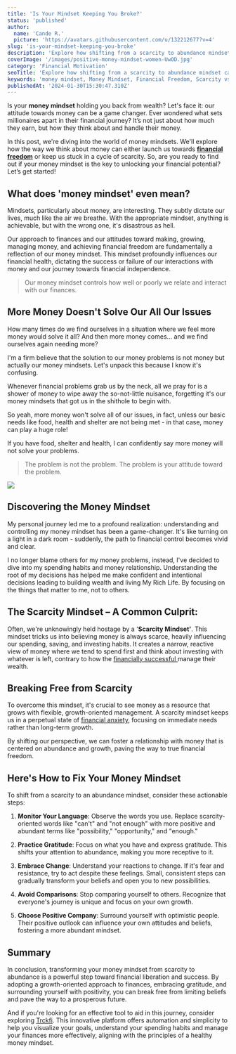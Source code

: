 ```yaml
---
title: 'Is Your Mindset Keeping You Broke?'
status: 'published'
author:
  name: 'Cande R.'
  picture: 'https://avatars.githubusercontent.com/u/132212677?v=4'
slug: 'is-your-mindset-keeping-you-broke'
description: 'Explore how shifting from a scarcity to abundance mindset can transform your financial journey and unlock true wealth'
coverImage: '/images/positive-money-mindset-women-UwOD.jpg'
category: 'Financial Motivation'
seoTitle: 'Explore how shifting from a scarcity to abundance mindset can transform your financial journey and unlock true wealth.'
keywords: 'money mindset, Money Mindset, Financial Freedom, Scarcity vs Abundance Mindset, Wealth Building Strategies, Transforming Financial Beliefs, Personal Finance Tips, Mindset and Wealth, Financial Health, Wealth Mindset, Money Management Skills'
publishedAt: '2024-01-30T15:30:47.310Z'
---
```


Is your **money mindset** holding you back from wealth? Let's face it: our attitude towards money can be a game changer. Ever wondered what sets millionaires apart in their financial journey? It’s not just about how much they earn, but how they think about and handle their money.

In this post, we're diving into the world of money mindsets. We'll explore how the way we think about money can either launch us towards [**financial freedom**](/blog/achieve-financial-independence-guide-to-freedom) or keep us stuck in a cycle of scarcity. So, are you ready to find out if your money mindset is the key to unlocking your financial potential? Let’s get started!

## What does 'money mindset' even mean?

Mindsets, particularly about money, are interesting. They subtly dictate our lives, much like the air we breathe. With the appropriate mindset, anything is achievable, but with the wrong one, it's disastrous as hell.

Our approach to finances and our attitudes toward making, growing, managing money, and achieving financial freedom are fundamentally a reflection of our money mindset. This mindset profoundly influences our financial health, dictating the success or failure of our interactions with money and our journey towards financial independence.

> Our money mindset controls how well or poorly we relate and interact with our finances.

## More Money Doesn't Solve Our All Our Issues

How many times do we find ourselves in a situation where we feel more money would solve it all? And then more money comes… and we find ourselves again needing more?

I'm a firm believe that the solution to our money problems is not money but actually our money mindsets. Let's unpack this because I know it's confusing.

Whenever financial problems grab us by the neck, all we pray for is a shower of money to wipe away the so-not-little nuisance, forgetting it's our money mindsets that got us in the shithole to begin with.

So yeah, more money won't solve all of our issues, in fact, unless our basic needs like food, health and shelter are not being met - in that case, money can play a huge role!

If you have food, shelter and health, I can confidently say more money will not solve your problems.

> The problem is not the problem. The problem is your attitude toward the problem.

![](/images/money-doesn-t-fix-all-problems-gxNz.jpg)

## **Discovering the Money Mindset**

My personal journey led me to a profound realization: understanding and controlling my money mindset has been a game-changer. It's like turning on a light in a dark room - suddenly, the path to financial control becomes vivid and clear.

I no longer blame others for my money problems, instead, I've decided to dive into my spending habits and money relationship. Understanding the root of my decisions has helped me make confident and intentional decisions leading to building wealth and living My Rich Life. By focusing on the things that matter to me, not to others.

## **The Scarcity Mindset – A Common Culprit**:

Often, we're unknowingly held hostage by a '**Scarcity Mindset'**. This mindset tricks us into believing money is always scarce, heavily influencing our spending, saving, and investing habits. It creates a narrow, reactive view of money where we tend to spend first and think about investing with whatever is left, contrary to how the [financially successful ](/blog/essential-financial-concepts)manage their wealth.

## **Breaking Free from Scarcity**

To overcome this mindset, it's crucial to see money as a resource that grows with flexible, growth-oriented management. A scarcity mindset keeps us in a perpetual state of [financial anxiety](/blog/how-to-get-out-of-debt), focusing on immediate needs rather than long-term growth.

By shifting our perspective, we can foster a relationship with money that is centered on abundance and growth, paving the way to true financial freedom.

## Here's How to Fix Your Money Mindset

To shift from a scarcity to an abundance mindset, consider these actionable steps:

1. **Monitor Your Language**: Observe the words you use. Replace scarcity-oriented words like "can't" and "not enough" with more positive and abundant terms like "possibility," "opportunity," and "enough."

2. **Practice Gratitude**: Focus on what you have and express gratitude. This shifts your attention to abundance, making you more receptive to it.

3. **Embrace Change**: Understand your reactions to change. If it's fear and resistance, try to act despite these feelings. Small, consistent steps can gradually transform your beliefs and open you to new possibilities.

4. **Avoid Comparisons**: Stop comparing yourself to others. Recognize that everyone's journey is unique and focus on your own growth.

5. **Choose Positive Company**: Surround yourself with optimistic people. Their positive outlook can influence your own attitudes and beliefs, fostering a more abundant mindset.

## Summary

In conclusion, transforming your money mindset from scarcity to abundance is a powerful step toward financial liberation and success. By adopting a growth-oriented approach to finances, embracing gratitude, and surrounding yourself with positivity, you can break free from limiting beliefs and pave the way to a prosperous future.

And if you're looking for an effective tool to aid in this journey, consider exploring [Trckfi](/). This innovative platform offers automation and simplicity to help you visualize your goals, understand your spending habits and manage your finances more effectively, aligning with the principles of a healthy money mindset.

